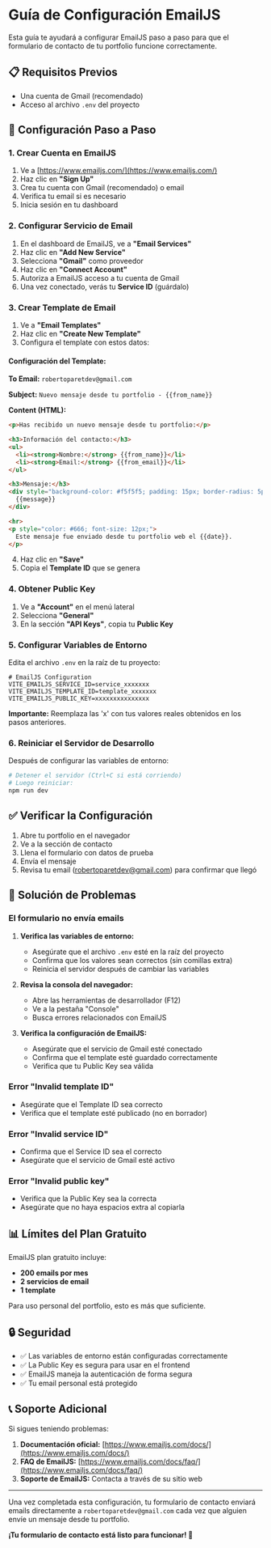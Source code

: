 # Guía de Configuración EmailJS

Esta guía te ayudará a configurar EmailJS paso a paso para que el formulario de contacto de tu portfolio funcione correctamente.

## 📋 Requisitos Previos

- Una cuenta de Gmail (recomendado)
- Acceso al archivo `.env` del proyecto

## 🔧 Configuración Paso a Paso

### 1. Crear Cuenta en EmailJS

1. Ve a [https://www.emailjs.com/](https://www.emailjs.com/)
2. Haz clic en **"Sign Up"**
3. Crea tu cuenta con Gmail (recomendado) o email
4. Verifica tu email si es necesario
5. Inicia sesión en tu dashboard

### 2. Configurar Servicio de Email

1. En el dashboard de EmailJS, ve a **"Email Services"**
2. Haz clic en **"Add New Service"**
3. Selecciona **"Gmail"** como proveedor
4. Haz clic en **"Connect Account"**
5. Autoriza a EmailJS acceso a tu cuenta de Gmail
6. Una vez conectado, verás tu **Service ID** (guárdalo)

### 3. Crear Template de Email

1. Ve a **"Email Templates"**
2. Haz clic en **"Create New Template"**
3. Configura el template con estos datos:

#### Configuración del Template:

**To Email:** `robertoparetdev@gmail.com`

**Subject:** `Nuevo mensaje desde tu portfolio - {{from_name}}`

**Content (HTML):**
```html
<p>Has recibido un nuevo mensaje desde tu portfolio:</p>

<h3>Información del contacto:</h3>
<ul>
  <li><strong>Nombre:</strong> {{from_name}}</li>
  <li><strong>Email:</strong> {{from_email}}</li>
</ul>

<h3>Mensaje:</h3>
<div style="background-color: #f5f5f5; padding: 15px; border-radius: 5px; margin: 10px 0;">
  {{message}}
</div>

<hr>
<p style="color: #666; font-size: 12px;">
  Este mensaje fue enviado desde tu portfolio web el {{date}}.
</p>
```

4. Haz clic en **"Save"**
5. Copia el **Template ID** que se genera

### 4. Obtener Public Key

1. Ve a **"Account"** en el menú lateral
2. Selecciona **"General"**
3. En la sección **"API Keys"**, copia tu **Public Key**

### 5. Configurar Variables de Entorno

Edita el archivo `.env` en la raíz de tu proyecto:

```env
# EmailJS Configuration
VITE_EMAILJS_SERVICE_ID=service_xxxxxxx
VITE_EMAILJS_TEMPLATE_ID=template_xxxxxxx
VITE_EMAILJS_PUBLIC_KEY=xxxxxxxxxxxxxxx
```

**Importante:** Reemplaza las 'x' con tus valores reales obtenidos en los pasos anteriores.

### 6. Reiniciar el Servidor de Desarrollo

Después de configurar las variables de entorno:

```bash
# Detener el servidor (Ctrl+C si está corriendo)
# Luego reiniciar:
npm run dev
```

## ✅ Verificar la Configuración

1. Abre tu portfolio en el navegador
2. Ve a la sección de contacto
3. Llena el formulario con datos de prueba
4. Envía el mensaje
5. Revisa tu email (robertoparetdev@gmail.com) para confirmar que llegó

## 🚨 Solución de Problemas

### El formulario no envía emails

1. **Verifica las variables de entorno:**
   - Asegúrate que el archivo `.env` esté en la raíz del proyecto
   - Confirma que los valores sean correctos (sin comillas extra)
   - Reinicia el servidor después de cambiar las variables

2. **Revisa la consola del navegador:**
   - Abre las herramientas de desarrollador (F12)
   - Ve a la pestaña "Console"
   - Busca errores relacionados con EmailJS

3. **Verifica la configuración de EmailJS:**
   - Asegúrate que el servicio de Gmail esté conectado
   - Confirma que el template esté guardado correctamente
   - Verifica que tu Public Key sea válida

### Error "Invalid template ID"

- Asegúrate que el Template ID sea correcto
- Verifica que el template esté publicado (no en borrador)

### Error "Invalid service ID"

- Confirma que el Service ID sea el correcto
- Asegúrate que el servicio de Gmail esté activo

### Error "Invalid public key"

- Verifica que la Public Key sea la correcta
- Asegúrate que no haya espacios extra al copiarla

## 📊 Límites del Plan Gratuito

EmailJS plan gratuito incluye:
- **200 emails por mes**
- **2 servicios de email**
- **1 template**

Para uso personal del portfolio, esto es más que suficiente.

## 🔒 Seguridad

- ✅ Las variables de entorno están configuradas correctamente
- ✅ La Public Key es segura para usar en el frontend
- ✅ EmailJS maneja la autenticación de forma segura
- ✅ Tu email personal está protegido

## 📞 Soporte Adicional

Si sigues teniendo problemas:

1. **Documentación oficial:** [https://www.emailjs.com/docs/](https://www.emailjs.com/docs/)
2. **FAQ de EmailJS:** [https://www.emailjs.com/docs/faq/](https://www.emailjs.com/docs/faq/)
3. **Soporte de EmailJS:** Contacta a través de su sitio web

---

Una vez completada esta configuración, tu formulario de contacto enviará emails directamente a `robertoparetdev@gmail.com` cada vez que alguien envíe un mensaje desde tu portfolio.

**¡Tu formulario de contacto está listo para funcionar! 🚀**
